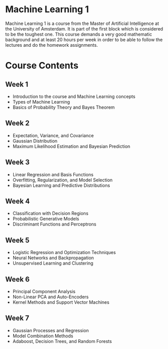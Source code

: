 # Machine Learning 1

Machine Learning 1 is a course from the Master of Artificial Intelligence at the University of Amsterdam. It is part of the first block which is considered to be the toughest one. This course demands a very good mathematic background and at least 20 hours per week in order to be able to follow the lectures and do the homework assignments. 

# Course Contents

## Week 1
- Introduction to the course and Machine Learning concepts
- Types of Machine Learning
- Basics of Probability Theory and Bayes Theorem

## Week 2
- Expectation, Variance, and Covariance
- Gaussian Distribution
- Maximum Likelihood Estimation and Bayesian Prediction

## Week 3
- Linear Regression and Basis Functions
- Overfitting, Regularization, and Model Selection
- Bayesian Learning and Predictive Distributions

## Week 4
- Classification with Decision Regions
- Probabilistic Generative Models
- Discriminant Functions and Perceptrons

## Week 5
- Logistic Regression and Optimization Techniques
- Neural Networks and Backpropagation
- Unsupervised Learning and Clustering

## Week 6
- Principal Component Analysis
- Non-Linear PCA and Auto-Encoders
- Kernel Methods and Support Vector Machines

## Week 7
- Gaussian Processes and Regression
- Model Combination Methods
- Adaboost, Decision Trees, and Random Forests

